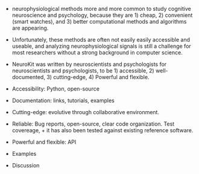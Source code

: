 - neurophysiological methods more and more common to study cognitive neuroscience and psychology, because they are 1) cheap, 2) convenient (smart watches), and 3) better computational methods and algorithms are appearing.
- Unfortunately, these methods are often not easily easily accessible and useable, and analyzing neurophysiological signals is still a challenge for most researchers without a strong background in computer science.
- NeuroKit was written by neuroscientists and psychologists for neuroscientists and psychologists, to be 1) accessible, 2) well-documented, 3) cutting-edge, 4) Powerful and flexible.


- Accessibility: Python, open-source
- Documentation: links, tutorials, examples
- Cutting-edge: evolutive through collaborative environment.
- Reliable: Bug reports, open-source, clear code organization. Test covereage, + it has also been tested against existing reference software.
- Powerful and flexible: API

- Examples

- Discussion

